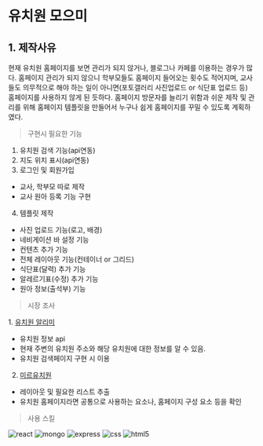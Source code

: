 # 유치원 모으미


## 1. 제작사유

현재 유치원 홈페이지를 보면 관리가 되지 않거나, 블로그나 카페를 이용하는 경우가 많다. 홈페이지 관리가 되지 않으니 학부모들도 홈페이지 들어오는 횟수도 적어지며, 교사들도 의무적으로 해야 하는 일이 아니면(포토갤러리 사진업로드 or 식단표 업로드 등) 홈페이지를 사용하지 않게 된 듯하다.
홈페이지 방문자를 늘리기 위함과 쉬운 제작 및 관리를 위해 홈페이지 템플릿을 만들어서 누구나 쉽게 홈페이지를 꾸밀 수 있도록 계획하였다.

<BlockQuote>구현시 필요한 기능</BlockQuote>

1. 유치원 검색 기능(api연동)
2. 지도 위치 표시(api연동)
3. 로그인 및 회원가입
- 교사, 학부모 따로 제작
- 교사 원아 등록 기능 구현
4. 템플릿 제작
- 사진 업로드 기능(로고, 배경)
- 네비게이션 바 설정 기능
- 컨텐츠 추가 기능
- 전체 레이아웃 기능(컨테이너 or 그리드)
- 식단표(달력) 추가 기능
- 알레르기표(수정) 추가 기능
- 원아 정보(출석부) 기능

<BlockQuote>시장 조사</BlockQuote>
1. <a href=https://e-childschoolinfo.moe.go.kr/>유치원 알리미</a>

- 유치원 정보 api
- 현재 주변의 유치원 주소와 해당 유치원에 대한 정보를 알 수 있음. 
- 유치원 검색페이지 구현 시 이용

2. <a href=http://mir.sjedukg.kr traget="_blank">미르유치원</a>

- 레이아웃 및 필요한 리스트 추출
- 유치원 홈페이지라면 공통으로 사용하는 요소나, 홈페이지 구성 요소 등을 확인



<BlockQuote>
  사용 스킬
</BlockQuote>

![react](https://img.shields.io/badge/React-20232A?style=for-the-badge&logo=react&logoColor=61DAFB)
![mongo](https://img.shields.io/badge/MongoDB-4EA94B?style=for-the-badge&logo=mongodb&logoColor=white)
![express](https://img.shields.io/badge/Express.js-404D59?style=for-the-badge)
![css](https://img.shields.io/badge/CSS-239120?&style=for-the-badge&logo=css3&logoColor=white)
![html5](https://img.shields.io/badge/HTML5-E34F26?style=for-the-badge&logo=html5&logoColor=white)
